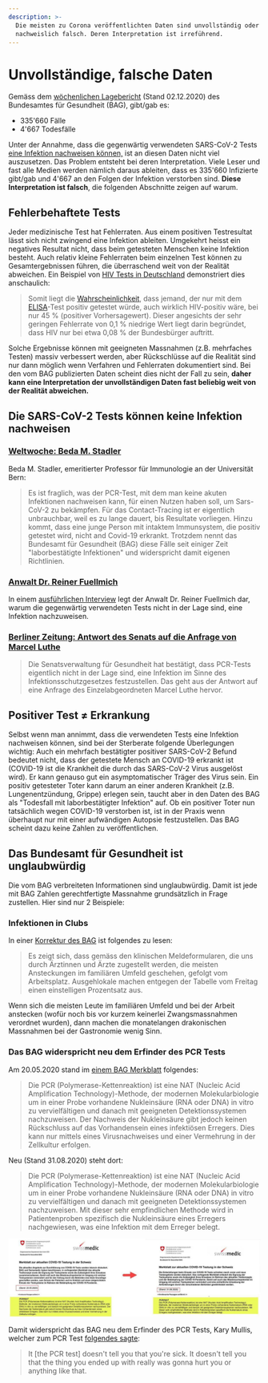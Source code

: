 ```yaml
---
description: >-
  Die meisten zu Corona veröffentlichten Daten sind unvollständig oder sogar
  nachweislich falsch. Deren Interpretation ist irreführend.
---
```


# Unvollständige, falsche Daten

Gemäss dem [wöchenlichen Lagebericht](https://www.bag.admin.ch/dam/bag/de/dokumente/mt/k-und-i/aktuelle-ausbrueche-pandemien/2019-nCoV/covid-19-woechentlicher-lagebericht.pdf.download.pdf/BAG_COVID-19_Woechentliche_Lage.pdf) \(Stand 02.12.2020\) des Bundesamtes für Gesundheit \(BAG\), gibt/gab es:

* 335'660 Fälle
* 4'667 Todesfälle

Unter der Annahme, dass die gegenwärtig verwendeten SARS-CoV-2 Tests [eine Infektion nachweisen können,](unvollstaendige-daten.md#die-sars-cov-2-tests-koennen-keine-infektion-nachweisen) ist an diesen Daten nicht viel auszusetzen. Das Problem entsteht bei deren Interpretation. Viele Leser und fast alle Medien werden nämlich daraus ableiten, dass es 335'660 Infizierte gibt/gab und 4'667 an den Folgen der Infektion verstorben sind. **Diese Interpretation ist falsch**, die folgenden Abschnitte zeigen auf warum.

## Fehlerbehaftete Tests

Jeder medizinische Test hat Fehlerraten. Aus einem positiven Testresultat lässt sich nicht zwingend eine Infektion ableiten. Umgekehrt heisst ein negatives Resultat nicht, dass beim getesteten Menschen keine Infektion besteht. Auch relativ kleine Fehlerraten beim einzelnen Test können zu Gesamtergebnissen führen, die überraschend weit von der Realität abweichen. Ein Beispiel von [HIV Tests in Deutschland](https://de.wikipedia.org/wiki/Beurteilung_eines_bin%C3%A4ren_Klassifikators#HIV_in_der_BRD) demonstriert dies anschaulich:

> Somit liegt die [Wahrscheinlichkeit](https://de.wikipedia.org/wiki/Wahrscheinlichkeit), dass jemand, der nur mit dem [ELISA](https://de.wikipedia.org/wiki/Enzyme-linked_Immunosorbent_Assay)-Test positiv getestet würde, auch wirklich HIV-positiv wäre, bei nur 45 % \(positiver Vorhersagewert\). Dieser angesichts der sehr geringen Fehlerrate von 0,1 % niedrige Wert liegt darin begründet, dass HIV nur bei etwa 0,08 % der Bundesbürger auftritt.

Solche Ergebnisse können mit geeigneten Massnahmen \(z.B. mehrfaches Testen\) massiv verbessert werden, aber Rückschlüsse auf die Realität sind nur dann möglich wenn Verfahren und Fehlerraten dokumentiert sind. Bei den vom BAG publizierten Daten scheint dies nicht der Fall zu sein, **daher kann eine Interpretation der unvollständigen Daten fast beliebig weit von der Realität abweichen.**

## Die SARS-CoV-2 Tests können keine Infektion nachweisen

### [Weltwoche: Beda M. Stadler](https://www.weltwoche.ch/ausgaben/2020-36/diese-woche/masken-der-angst-die-weltwoche-ausgabe-36-2020.html)

Beda M. Stadler, emeritierter Professor für Immunologie an der Universität Bern:

> Es ist fraglich, was der PCR-Test, mit dem man keine akuten Infektionen nachweisen kann, für einen Nutzen haben soll, um Sars-CoV-2 zu bekämpfen. Für das Contact-Tracing ist er eigentlich unbrauchbar, weil es zu lange dauert, bis Resultate vorliegen. Hinzu kommt, dass eine junge Person mit intaktem Immunsystem, die positiv getestet wird, nicht and Covid-19 erkrankt. Trotzdem nennt das Bundesamt für Gesundheit \(BAG\) diese Fälle seit einiger Zeit "laborbestätigte Infektionen" und widerspricht damit eigenen Richtlinien.

### [Anwalt Dr. Reiner Fuellmich](https://www.youtube.com/watch?v=gvB0vuM5bek)

In einem [ausführlichen Interview](https://www.youtube.com/watch?v=gvB0vuM5bek) legt der Anwalt Dr. Reiner Fuellmich dar, warum die gegenwärtig verwendeten Tests nicht in der Lage sind, eine Infektion nachzuweisen.

### [Berliner Zeitung: Antwort des Senats auf die Anfrage von Marcel Luthe](https://www.berliner-zeitung.de/news/berliner-oppositionspolitiker-bezweifelt-sinn-von-pcr-tests-li.117128)

> Die Senatsverwaltung für Gesundheit hat bestätigt, dass PCR-Tests eigentlich nicht in der Lage sind, eine Infektion im Sinne des Infektionsschutzgesetzes festzustellen. Das geht aus der Antwort auf eine Anfrage des Einzelabgeordneten Marcel Luthe hervor.

## **Positiver Test** ≠ **Erkrankung**

Selbst wenn man annimmt, dass die verwendeten Tests eine Infektion nachweisen können, sind bei der Sterberate folgende Überlegungen wichtig: Auch ein mehrfach bestätigter positiver SARS-CoV-2 Befund bedeutet nicht, dass der getestete Mensch an COVID-19 erkrankt ist \(COVID-19 ist die Krankheit die durch das SARS-CoV-2 Virus ausgelöst wird\). Er kann genauso gut ein asymptomatischer Träger des Virus sein. Ein positiv getesteter Toter kann darum an einer anderen Krankheit \(z.B. Lungenentzündung, Grippe\) erlegen sein, taucht aber in den Daten des BAG als "Todesfall mit laborbestätigter Infektion" auf. Ob ein positiver Toter nun tatsächlich wegen COVID-19 verstorben ist, ist in der Praxis wenn überhaupt nur mit einer aufwändigen Autopsie festzustellen. Das BAG scheint dazu keine Zahlen zu veröffentlichen.

## Das Bundesamt für Gesundheit ist unglaubwürdig

Die vom BAG verbreiteten Informationen sind unglaubwürdig. Damit ist jede mit BAG Zahlen gerechtfertigte Massnahme grundsätzlich in Frage zustellen. Hier sind nur 2 Beispiele:

### Infektionen in Clubs

In einer [Korrektur des BAG](https://www.bag.admin.ch/bag/de/home/das-bag/aktuell/news/news-02-08-2020.html) ist folgendes zu lesen:

> Es zeigt sich, dass gemäss den klinischen Meldeformularen, die uns durch Ärztinnen und Ärzte zugestellt werden, die meisten Ansteckungen im familiären Umfeld geschehen, gefolgt vom Arbeitsplatz. Ausgehlokale machen entgegen der Tabelle vom Freitag einen einstelligen Prozentsatz aus.

Wenn sich die meisten Leute im familiären Umfeld und bei der Arbeit anstecken \(wofür noch bis vor kurzem keinerlei Zwangsmassnahmen verordnet wurden\), dann machen die monatelangen drakonischen Massnahmen bei der Gastronomie wenig Sinn.

### Das BAG widerspricht neu dem Erfinder des PCR Tests

Am 20.05.2020 stand im [einem BAG Merkblatt](https://www.bag.admin.ch/dam/bag/de/dokumente/mt/k-und-i/aktuelle-ausbrueche-pandemien/2019-nCoV/merkblatt-swissmedic-covid-19-testung.pdf.download.pdf/Merkblatt_zur_aktuellen_COVID-19_Testung_in_der_Schweiz_Swissmedic_BAG.pdf) folgendes:

> Die PCR \(Polymerase-Kettenreaktion\) ist eine NAT \(Nucleic Acid Amplification Technology\)-Methode, der modernen Molekularbiologie um in einer Probe vorhandene Nukleinsäure \(RNA oder DNA\) in vitro zu vervielfältigen und danach mit geeigneten Detektionssystemen nachzuweisen. Der Nachweis der Nukleinsäure gibt jedoch keinen Rückschluss auf das Vorhandensein eines infektiösen Erregers. Dies kann nur mittels eines Virusnachweises und einer Vermehrung in der Zellkultur erfolgen.

Neu \(Stand 31.08.2020\) steht dort:

> Die PCR \(Polymerase-Kettenreaktion\) ist eine NAT \(Nucleic Acid Amplification Technology\)-Methode, der modernen Molekularbiologie um in einer Probe vorhandene Nukleinsäure \(RNA oder DNA\) in vitro zu vervielfältigen und danach mit geeigneten Detektionssystemen nachzuweisen. Mit dieser sehr empfindlichen Methode wird in Patientenproben spezifisch die Nukleinsäure eines Erregers nachgewiesen, was eine Infektion mit dem Erreger belegt.

![](../.gitbook/assets/photo_2020-09-02_08-53-16.jpg)

Damit widerspricht das BAG neu dem Erfinder des PCR Tests, Kary Mullis, welcher zum PCR Test [folgendes sagte](https://www.bitchute.com/video/9agbhtUMGeV3/):

> It \[the PCR test\] doesn't tell you that you're sick. It doesn't tell you that the thing you ended up with really was gonna hurt you or anything like that.

